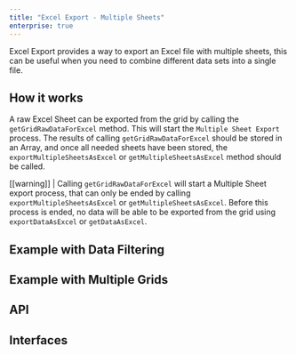 ```yaml
---
title: "Excel Export - Multiple Sheets"
enterprise: true
---
```


Excel Export provides a way to export an Excel file with multiple sheets, this can be useful when you need to combine different data sets into a single file.

## How it works

A raw Excel Sheet can be exported from the grid by calling the `getGridRawDataForExcel` method. This will start the `Multiple Sheet Export` process. The results of calling `getGridRawDataForExcel` should be stored in an Array, and once all needed sheets have been stored, the `exportMultipleSheetsAsExcel` or `getMultipleSheetsAsExcel` method should be called.

[[warning]]
| Calling `getGridRawDataForExcel` will start a Multiple Sheet export process, that can only be ended by calling `exportMultipleSheetsAsExcel` or `getMultipleSheetsAsExcel`. Before this process is ended, no data will be able to be exported from the grid using `exportDataAsExcel` or `getDataAsExcel`.

## Example with Data Filtering

## Example with Multiple Grids


## API

<api-documentation source='grid-api/api.json' section='export' names='["getGridRawDataForExcel()", "getMultipleSheetsAsExcel()", "exportMultipleSheetsAsExcel()"]'></api-documentation>

## Interfaces
